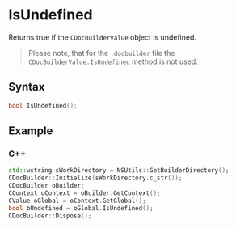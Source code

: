 # IsUndefined

Returns true if the `CDocBuilderValue` object is undefined.

> Please note, that for the `.docbuilder` file the `CDocBuilderValue.IsUndefined` method is not used.

## Syntax

```cpp
bool IsUndefined();
```

## Example

### C++

```cpp
std::wstring sWorkDirectory = NSUtils::GetBuilderDirectory();
CDocBuilder::Initialize(sWorkDirectory.c_str());
CDocBuilder oBuilder;
CContext oContext = oBuilder.GetContext();
CValue oGlobal = oContext.GetGlobal();
bool bUndefined = oGlobal.IsUndefined();
CDocBuilder::Dispose();
```
